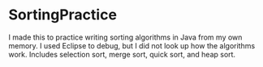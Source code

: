 # SortingPractice
I made this to practice writing sorting algorithms in Java from my own memory.  I used Eclipse to debug, but I did not look up how the algorithms work.  Includes selection sort, merge sort, quick sort, and heap sort.

